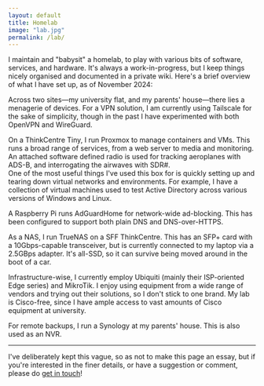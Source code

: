 ```yaml
---
layout: default
title: Homelab
image: "lab.jpg"
permalink: /lab/
---
```


I maintain and "babysit" a homelab, to play with various bits of software, services, and hardware. It's always a work-in-progress, but I keep things nicely organised and documented in a private wiki. Here's a brief overview of what I have set up, as of November 2024:  

Across two sites—my university flat, and my parents' house—there lies a menagerie of devices. For a VPN solution, I am currently using Tailscale for the sake of simplicity, though in the past I have experimented with both OpenVPN and WireGuard.  
  
On a ThinkCentre Tiny, I run Proxmox to manage containers and VMs. This runs a broad range of services, from a web server to media and monitoring. An attached software defined radio is used for tracking aeroplanes with ADS-B, and interrogating the airwaves with SDR#.  
One of the most useful things I've used this box for is quickly setting up and tearing down virtual networks and environments. For example, I have a collection of virtual machines used to test Active Directory across various versions of Windows and Linux.  
  
A Raspberry Pi runs AdGuardHome for network-wide ad-blocking. This has been configured to support both plain DNS and DNS-over-HTTPS.  
  
As a NAS, I run TrueNAS on a SFF ThinkCentre. This has an SFP+ card with a 10Gbps-capable transceiver, but is currently connected to my laptop via a 2.5GBps adapter. It's all-SSD, so it can survive being moved around in the boot of a car.  
  
Infrastructure-wise, I currently employ Ubiquiti (mainly their ISP-oriented Edge series) and MikroTik. I enjoy using equipment from a wide range of vendors and trying out their solutions, so I don't stick to one brand. My lab is Cisco-free, since I have ample access to vast amounts of Cisco equipment at university.  
  
For remote backups, I run a Synology at my parents' house. This is also used as an NVR. 

---


I've deliberately kept this vague, so as not to make this page an essay, but if you're interested in the finer details, or have a suggestion or comment, please do [get in touch](/contact/)!
